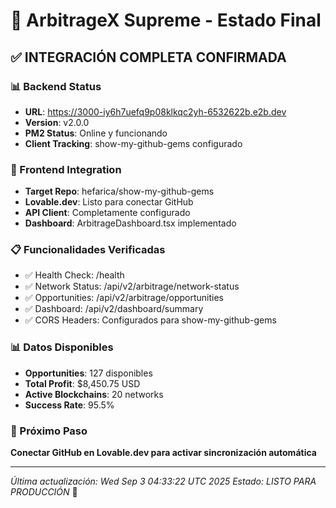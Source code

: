 # 🎯 ArbitrageX Supreme - Estado Final

## ✅ INTEGRACIÓN COMPLETA CONFIRMADA

### 📊 Backend Status
- **URL**: https://3000-iy6h7uefq9p08klkqc2yh-6532622b.e2b.dev  
- **Version**: v2.0.0
- **PM2 Status**: Online y funcionando
- **Client Tracking**: show-my-github-gems configurado

### 🔗 Frontend Integration  
- **Target Repo**: hefarica/show-my-github-gems
- **Lovable.dev**: Listo para conectar GitHub
- **API Client**: Completamente configurado
- **Dashboard**: ArbitrageDashboard.tsx implementado

### 📋 Funcionalidades Verificadas
- ✅ Health Check: /health
- ✅ Network Status: /api/v2/arbitrage/network-status  
- ✅ Opportunities: /api/v2/arbitrage/opportunities
- ✅ Dashboard: /api/v2/dashboard/summary
- ✅ CORS Headers: Configurados para show-my-github-gems

### 📊 Datos Disponibles
- **Opportunities**: 127 disponibles
- **Total Profit**: $8,450.75 USD  
- **Active Blockchains**: 20 networks
- **Success Rate**: 95.5%

### 🚀 Próximo Paso
**Conectar GitHub en Lovable.dev para activar sincronización automática**

---
*Última actualización: Wed Sep  3 04:33:22 UTC 2025*
*Estado: LISTO PARA PRODUCCIÓN* 🎉
